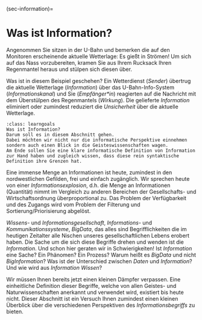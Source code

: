 (sec-information)=
# Was ist Information?

Angenommen Sie sitzen in der U-Bahn und bemerken die auf den Monitoren erscheinende aktuelle Wetterlage: Es gießt in Strömen!
Um sich auf das Nass vorzubereiten, kramen Sie aus Ihrem Rucksack Ihren Regenmantel heraus und stülpen sich diesen über.

Was ist in diesem Beispiel geschehen?
Ein Wetterdienst (*Sender*) übertrug die aktuelle Wetterlage (*Information*) über das U-Bahn-Info-System (*Informationskanal*) und Sie (*Empfänger\*in*) reagierten auf die Nachricht mit dem Überstülpen des Regenmantels (*Wirkung*).
Die gelieferte *Information* eliminiert oder zumindest reduziert die *Unsicherheit* über die aktuelle Wetterlage.

```{admonition} Lernziel
:class: learngoals
Was ist Information?
Darum soll es in diesem Abschnitt gehen.
Dabei möchten wir nicht nur die informatische Perspektive einnehmen sondern auch einen Blick in die Geisteswissenschaften wagen.
Am Ende sollen Sie eine klare informatische Definition von Information zur Hand haben und zugleich wissen, dass diese rein syntaktische Definition ihre Grenzen hat.
```

Eine immense Menge an Informationen ist heute, zumindest in den nordwestlichen Gefilden, frei und einfach zugänglich.
Wir sprechen heute von einer *Informationsexplosion*, d.h. die Menge an Informationen (Quantität) nimmt im Vergleich zu anderen Bereichen der Gesellschafts- und Wirtschaftsordnung überproportional zu.
Das Problem der Verfügbarkeit und des Zugangs wird vom Problem der Filterung und Sortierung/Priorisierung abgelöst.

*Wissens-* und *Informationsgesellschaft*, *Informations-* und *Kommunikationssysteme*, *BigData*, das alles sind Begrifflichkeiten die im heutigen Zeitalter alle Nischen unseres gesellschaftlichen Lebens erobert haben.
Die Sache um die sich diese Begriffe drehen und wenden ist die *Information*.
Und schon hier geraten wir in Schwierigkeiten!
Ist *Information* eine Sache? 
Ein Phänomen? 
Ein Prozess?
Warum heißt es *BigData* und nicht *BigInformation*?
Was ist der Unterschied zwischen *Daten* und *Information*?
Und wie wird aus *Information* *Wissen*?

Wir müssen Ihnen bereits jetzt einen kleinen Dämpfer verpassen.
Eine einheitliche Definition dieser Begriffe, welche von allen Geistes- und Naturwissenschaften anerkannt und verwendet wird, existiert bis heute nicht.
Dieser Abschnitt ist ein Versuch Ihnen zumindest einen kleinen Überblick über die verschiedenen Perspektiven des *Informationsbegriffs* zu bieten.